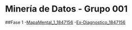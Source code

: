 # Minería de Datos - Grupo 001

##Fase 1
-[MapaMental_1_1847156](https://github.com/DiegoMontemayor/Mineria-de-Datos/blob/main/MapaMental_1_1847156.pdf)
-[Ex-Diagnostico_1847156](https://github.com/DiegoMontemayor/Mineria-de-Datos/blob/main/Ex-Diagnostico_1847156.pdf)
